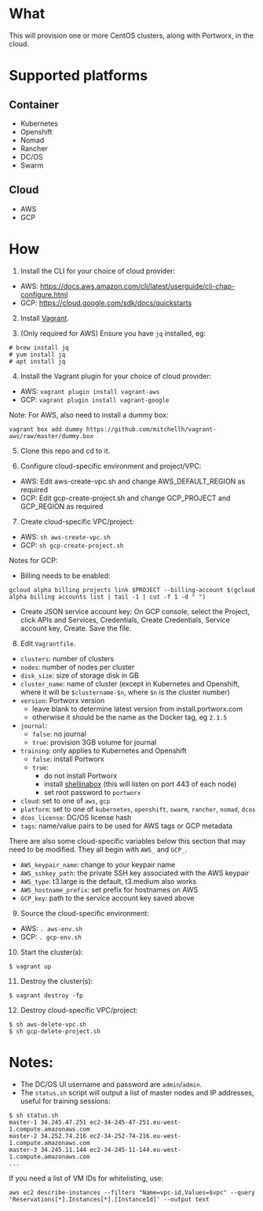 # What

This will provision one or more CentOS clusters, along with Portworx, in the cloud.

# Supported platforms

## Container
 * Kubernetes
 * Openshift
 * Nomad
 * Rancher
 * DC/OS
 * Swarm

## Cloud
 * AWS
 * GCP

# How

1. Install the CLI for your choice of cloud provider:
 * AWS: https://docs.aws.amazon.com/cli/latest/userguide/cli-chap-configure.html
 * GCP: https://cloud.google.com/sdk/docs/quickstarts

2. Install [Vagrant](https://www.vagrantup.com/downloads.html).

3. (Only required for AWS) Ensure you have `jq` installed, eg:
```
# brew install jq
# yum install jq
# apt install jq
```

4. Install the Vagrant plugin for your choice of cloud provider:
 * AWS: `vagrant plugin install vagrant-aws`
 * GCP: `vagrant plugin install vagrant-google`

Note: For AWS, also need to install a dummy box:
```
vagrant box add dummy https://github.com/mitchellh/vagrant-aws/raw/master/dummy.box
```

5. Clone this repo and cd to it.

6. Configure cloud-specific environment and project/VPC:
 * AWS: Edit aws-create-vpc.sh and change AWS_DEFAULT_REGION as required
 * GCP: Edit gcp-create-project.sh and change GCP_PROJECT and GCP_REGION as required

7. Create cloud-specific VPC/project:
 * AWS: `sh aws-create-vpc.sh`
 * GCP: `sh gcp-create-project.sh`

Notes for GCP:
 * Billing needs to be enabled:
```
gcloud alpha billing projects link $PROJECT --billing-account $(gcloud alpha billing accounts list | tail -1 | cut -f 1 -d " ")
```
 * Create JSON service account key: On GCP console, select the Project, click APIs and Services, Credentials, Create Credentials, Service account key, Create. Save the file.

8. Edit `Vagrantfile`.
 * `clusters`: number of clusters
 * `nodes`: number of nodes per cluster
 * `disk_size`: size of storage disk in GB
 * `cluster_name`: name of cluster (except in Kubernetes and Openshift, where it will be `$clustername-$n`, where `$n` is the cluster number)
 * `version`: Portworx version
   * leave blank to determine latest version from install.portworx.com
   * otherwise it should be the name as the Docker tag, eg `2.1.5`
 * `journal`:
    * `false`: no journal
    * `true`: provision 3GB volume for journal
 * `training`: only applies to Kubernetes and Openshift
   * `false`: install Portworx
   * `true`:
     * do not install Portworx
     * install [shellinabox](https://github.com/shellinabox/shellinabox) (this will listen on port 443 of each node)
     * set root password to `portworx`
 * `cloud`: set to one of `aws`, `gcp`
 * `platform`: set to one of `kubernetes`, `openshift`, `swarm`, `rancher`, `nomad`, `dcos`
 * `dcos_license`: DC/OS license hash
 * `tags`: name/value pairs to be used for AWS tags or GCP metadata

There are also some cloud-specific variables below this section that may need to be modified. They all begin with `AWS_` and `GCP_`.
 * `AWS_keypair_name`: change to your keypair name
 * `AWS_sshkey_path`: the private SSH key associated with the AWS keypair
 * `AWS_type`: t3.large is the default, t3.medium also works
 * `AWS_hostname_prefix`: set prefix for hostnames on AWS
 * `GCP_key`: path to the service account key saved above

9. Source the cloud-specific environment:
 * AWS: `. aws-env.sh`
 * GCP: `. gcp-env.sh`

10. Start the cluster(s):
```
$ vagrant up
```

11. Destroy the cluster(s):
```
$ vagrant destroy -fp
```

12. Destroy cloud-specific VPC/project:
```
$ sh aws-delete-vpc.sh
$ sh gcp-delete-project.sh
```

# Notes:
 * The DC/OS UI username and password are `admin`/`admin`.
 * The `status.sh` script will output a list of master nodes and IP addresses, useful for training sessions:
```
$ sh status.sh
master-1 34.245.47.251 ec2-34-245-47-251.eu-west-1.compute.amazonaws.com
master-2 34.252.74.216 ec2-34-252-74-216.eu-west-1.compute.amazonaws.com
master-3 34.245.11.144 ec2-34-245-11-144.eu-west-1.compute.amazonaws.com
...
```

If you need a list of VM IDs for whitelisting, use:
```
aws ec2 describe-instances --filters "Name=vpc-id,Values=$vpc" --query 'Reservations[*].Instances[*].[InstanceId]' --output text
```
